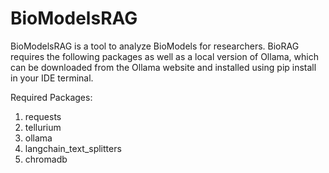 # BioModelsRAG

BioModelsRAG is a tool to analyze BioModels for researchers. BioRAG requires the following packages as well as a local version of Ollama, which can be downloaded from the Ollama website and installed using pip install in your IDE terminal.

Required Packages:
1. requests
2. tellurium
3. ollama
4. langchain_text_splitters
5. chromadb
